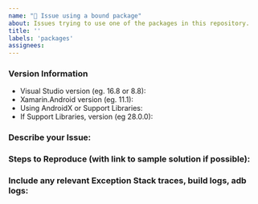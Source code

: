 ```yaml
---
name: "🐛 Issue using a bound package"
about: Issues trying to use one of the packages in this repository.
title: ''
labels: 'packages'
assignees: 
---
```


### Version Information

- Visual Studio version (eg. 16.8 or 8.8): 
- Xamarin.Android version (eg. 11.1): 
- Using AndroidX or Support Libraries: 
- If Support Libraries, version (eg 28.0.0): 


### Describe your Issue:



### Steps to Reproduce (with link to sample solution if possible):



### Include any relevant Exception Stack traces, build logs, adb logs: